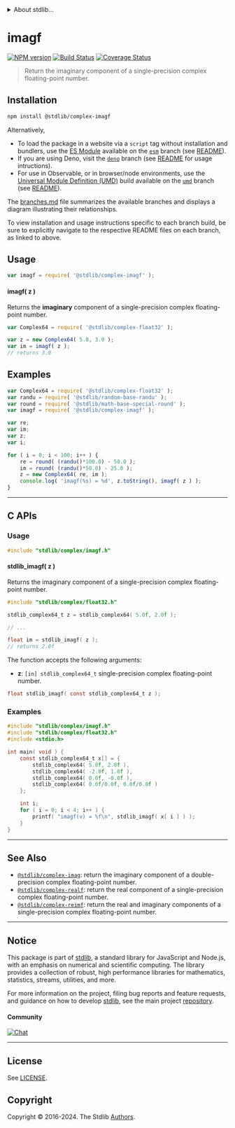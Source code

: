 <!--

@license Apache-2.0

Copyright (c) 2021 The Stdlib Authors.

Licensed under the Apache License, Version 2.0 (the "License");
you may not use this file except in compliance with the License.
You may obtain a copy of the License at

   http://www.apache.org/licenses/LICENSE-2.0

Unless required by applicable law or agreed to in writing, software
distributed under the License is distributed on an "AS IS" BASIS,
WITHOUT WARRANTIES OR CONDITIONS OF ANY KIND, either express or implied.
See the License for the specific language governing permissions and
limitations under the License.

-->


<details>
  <summary>
    About stdlib...
  </summary>
  <p>We believe in a future in which the web is a preferred environment for numerical computation. To help realize this future, we've built stdlib. stdlib is a standard library, with an emphasis on numerical and scientific computation, written in JavaScript (and C) for execution in browsers and in Node.js.</p>
  <p>The library is fully decomposable, being architected in such a way that you can swap out and mix and match APIs and functionality to cater to your exact preferences and use cases.</p>
  <p>When you use stdlib, you can be absolutely certain that you are using the most thorough, rigorous, well-written, studied, documented, tested, measured, and high-quality code out there.</p>
  <p>To join us in bringing numerical computing to the web, get started by checking us out on <a href="https://github.com/stdlib-js/stdlib">GitHub</a>, and please consider <a href="https://opencollective.com/stdlib">financially supporting stdlib</a>. We greatly appreciate your continued support!</p>
</details>

# imagf

[![NPM version][npm-image]][npm-url] [![Build Status][test-image]][test-url] [![Coverage Status][coverage-image]][coverage-url] <!-- [![dependencies][dependencies-image]][dependencies-url] -->

> Return the imaginary component of a single-precision complex floating-point number.

<!-- Section to include introductory text. Make sure to keep an empty line after the intro `section` element and another before the `/section` close. -->

<section class="intro">

</section>

<!-- /.intro -->

<!-- Package usage documentation. -->

<section class="installation">

## Installation

```bash
npm install @stdlib/complex-imagf
```

Alternatively,

-   To load the package in a website via a `script` tag without installation and bundlers, use the [ES Module][es-module] available on the [`esm`][esm-url] branch (see [README][esm-readme]).
-   If you are using Deno, visit the [`deno`][deno-url] branch (see [README][deno-readme] for usage intructions).
-   For use in Observable, or in browser/node environments, use the [Universal Module Definition (UMD)][umd] build available on the [`umd`][umd-url] branch (see [README][umd-readme]).

The [branches.md][branches-url] file summarizes the available branches and displays a diagram illustrating their relationships.

To view installation and usage instructions specific to each branch build, be sure to explicitly navigate to the respective README files on each branch, as linked to above.

</section>

<section class="usage">

## Usage

```javascript
var imagf = require( '@stdlib/complex-imagf' );
```

#### imagf( z )

Returns the **imaginary** component of a single-precision complex floating-point number.

```javascript
var Complex64 = require( '@stdlib/complex-float32' );

var z = new Complex64( 5.0, 3.0 );
var im = imagf( z );
// returns 3.0
```

</section>

<!-- /.usage -->

<!-- Package usage notes. Make sure to keep an empty line after the `section` element and another before the `/section` close. -->

<section class="notes">

</section>

<!-- /.notes -->

<!-- Package usage examples. -->

<section class="examples">

## Examples

<!-- eslint no-undef: "error" -->

```javascript
var Complex64 = require( '@stdlib/complex-float32' );
var randu = require( '@stdlib/random-base-randu' );
var round = require( '@stdlib/math-base-special-round' );
var imagf = require( '@stdlib/complex-imagf' );

var re;
var im;
var z;
var i;

for ( i = 0; i < 100; i++ ) {
    re = round( (randu()*100.0) - 50.0 );
    im = round( (randu()*50.0) - 25.0 );
    z = new Complex64( re, im );
    console.log( 'imagf(%s) = %d', z.toString(), imagf( z ) );
}
```

</section>

<!-- /.examples -->

<!-- C interface documentation. -->

* * *

<section class="c">

## C APIs

<!-- Section to include introductory text. Make sure to keep an empty line after the intro `section` element and another before the `/section` close. -->

<section class="intro">

</section>

<!-- /.intro -->

<!-- C usage documentation. -->

<section class="usage">

### Usage

```c
#include "stdlib/complex/imagf.h"
```

#### stdlib_imagf( z )

Returns the imaginary component of a single-precision complex floating-point number.

```c
#include "stdlib/complex/float32.h"

stdlib_complex64_t z = stdlib_complex64( 5.0f, 2.0f );

// ...

float im = stdlib_imagf( z );
// returns 2.0f
```

The function accepts the following arguments:

-   **z**: `[in] stdlib_complex64_t` single-precision complex floating-point number.

```c
float stdlib_imagf( const stdlib_complex64_t z );
```

</section>

<!-- /.usage -->

<!-- C API usage notes. Make sure to keep an empty line after the `section` element and another before the `/section` close. -->

<section class="notes">

</section>

<!-- /.notes -->

<!-- C API usage examples. -->

<section class="examples">

### Examples

```c
#include "stdlib/complex/imagf.h"
#include "stdlib/complex/float32.h"
#include <stdio.h>

int main( void ) {
    const stdlib_complex64_t x[] = {
        stdlib_complex64( 5.0f, 2.0f ),
        stdlib_complex64( -2.0f, 1.0f ),
        stdlib_complex64( 0.0f, -0.0f ),
        stdlib_complex64( 0.0f/0.0f, 0.0f/0.0f )
    };

    int i;
    for ( i = 0; i < 4; i++ ) {
        printf( "imagf(v) = %f\n", stdlib_imagf( x[ i ] ) );
    }
}
```

</section>

<!-- /.examples -->

</section>

<!-- /.c -->

<!-- Section to include cited references. If references are included, add a horizontal rule *before* the section. Make sure to keep an empty line after the `section` element and another before the `/section` close. -->

<section class="references">

</section>

<!-- /.references -->

<!-- Section for related `stdlib` packages. Do not manually edit this section, as it is automatically populated. -->

<section class="related">

* * *

## See Also

-   <span class="package-name">[`@stdlib/complex-imag`][@stdlib/complex/imag]</span><span class="delimiter">: </span><span class="description">return the imaginary component of a double-precision complex floating-point number.</span>
-   <span class="package-name">[`@stdlib/complex-realf`][@stdlib/complex/realf]</span><span class="delimiter">: </span><span class="description">return the real component of a single-precision complex floating-point number.</span>
-   <span class="package-name">[`@stdlib/complex-reimf`][@stdlib/complex/reimf]</span><span class="delimiter">: </span><span class="description">return the real and imaginary components of a single-precision complex floating-point number.</span>

</section>

<!-- /.related -->

<!-- Section for all links. Make sure to keep an empty line after the `section` element and another before the `/section` close. -->


<section class="main-repo" >

* * *

## Notice

This package is part of [stdlib][stdlib], a standard library for JavaScript and Node.js, with an emphasis on numerical and scientific computing. The library provides a collection of robust, high performance libraries for mathematics, statistics, streams, utilities, and more.

For more information on the project, filing bug reports and feature requests, and guidance on how to develop [stdlib][stdlib], see the main project [repository][stdlib].

#### Community

[![Chat][chat-image]][chat-url]

---

## License

See [LICENSE][stdlib-license].


## Copyright

Copyright &copy; 2016-2024. The Stdlib [Authors][stdlib-authors].

</section>

<!-- /.stdlib -->

<!-- Section for all links. Make sure to keep an empty line after the `section` element and another before the `/section` close. -->

<section class="links">

[npm-image]: http://img.shields.io/npm/v/@stdlib/complex-imagf.svg
[npm-url]: https://npmjs.org/package/@stdlib/complex-imagf

[test-image]: https://github.com/stdlib-js/complex-imagf/actions/workflows/test.yml/badge.svg?branch=v0.2.0
[test-url]: https://github.com/stdlib-js/complex-imagf/actions/workflows/test.yml?query=branch:v0.2.0

[coverage-image]: https://img.shields.io/codecov/c/github/stdlib-js/complex-imagf/main.svg
[coverage-url]: https://codecov.io/github/stdlib-js/complex-imagf?branch=main

<!--

[dependencies-image]: https://img.shields.io/david/stdlib-js/complex-imagf.svg
[dependencies-url]: https://david-dm.org/stdlib-js/complex-imagf/main

-->

[chat-image]: https://img.shields.io/gitter/room/stdlib-js/stdlib.svg
[chat-url]: https://app.gitter.im/#/room/#stdlib-js_stdlib:gitter.im

[stdlib]: https://github.com/stdlib-js/stdlib

[stdlib-authors]: https://github.com/stdlib-js/stdlib/graphs/contributors

[umd]: https://github.com/umdjs/umd
[es-module]: https://developer.mozilla.org/en-US/docs/Web/JavaScript/Guide/Modules

[deno-url]: https://github.com/stdlib-js/complex-imagf/tree/deno
[deno-readme]: https://github.com/stdlib-js/complex-imagf/blob/deno/README.md
[umd-url]: https://github.com/stdlib-js/complex-imagf/tree/umd
[umd-readme]: https://github.com/stdlib-js/complex-imagf/blob/umd/README.md
[esm-url]: https://github.com/stdlib-js/complex-imagf/tree/esm
[esm-readme]: https://github.com/stdlib-js/complex-imagf/blob/esm/README.md
[branches-url]: https://github.com/stdlib-js/complex-imagf/blob/main/branches.md

[stdlib-license]: https://raw.githubusercontent.com/stdlib-js/complex-imagf/main/LICENSE

<!-- <related-links> -->

[@stdlib/complex/imag]: https://github.com/stdlib-js/complex-imag

[@stdlib/complex/realf]: https://github.com/stdlib-js/complex-realf

[@stdlib/complex/reimf]: https://github.com/stdlib-js/complex-reimf

<!-- </related-links> -->

</section>

<!-- /.links -->
